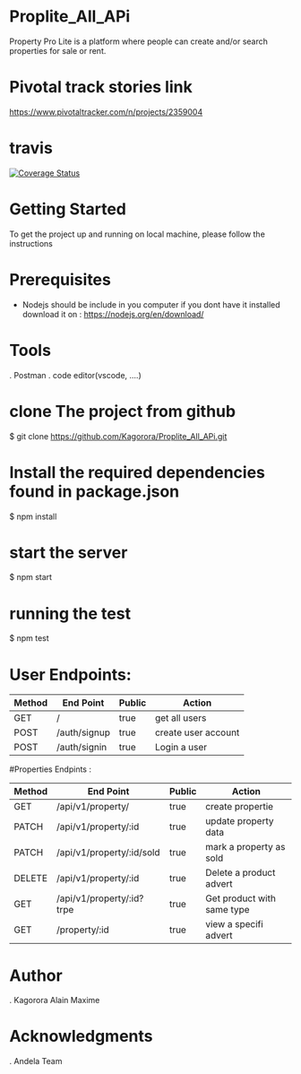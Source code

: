 # Proplite_All_APi

Property Pro Lite is a platform where people can create and/or search properties for sale or rent. 

# Pivotal track stories link
https://www.pivotaltracker.com/n/projects/2359004

# travis
[![Coverage Status](https://coveralls.io/repos/github/Kagorora/Proplite_All_APi/badge.svg?branch=bg-resolve-travis-167246647)](https://coveralls.io/github/Kagorora/Proplite_All_APi?branch=bg-resolve-travis-167246647)



# Getting Started
To get the project up and running on local machine, please follow the instructions

# Prerequisites

- Nodejs should be include in you computer
  if you dont have it installed download it on : https://nodejs.org/en/download/
  
# Tools
. Postman
. code editor(vscode, ....)
  
# clone The project from github
 
$ git clone https://github.com/Kagorora/Proplite_All_APi.git

# Install the required dependencies found in package.json

$ npm install

# start the server

$ npm start

# running the test

$ npm test

# User Endpoints: 

|    Method    |     End Point   |  Public |     Action           |
|--------------|-----------------|---------|----------------------|
|    GET       |        /        |   true  |  get all users       |
|    POST      |   /auth/signup  |   true  |  create user account |
|    POST      |   /auth/signin  |   true  |  Login a user        |

#Properties Endpints : 

|    Method    |     End Point                  |  Public |     Action                   |
|--------------|--------------------------------|---------|------------------------------|
|    GET       |   /api/v1/property/            |   true  |  create propertie            |
|    PATCH     |   /api/v1/property/:id         |   true  |  update property data        |
|    PATCH     |   /api/v1/property/:id/sold    |   true  |  mark a property as sold     |
|    DELETE    |   /api/v1/property/:id         |   true  |  Delete a product advert     |
|    GET       |   /api/v1/property/:id?trpe    |   true  |  Get product with same type  |
|    GET       |   /property/:id                |   true  |  view a specifi advert       |
               

# Author

. Kagorora Alain Maxime

# Acknowledgments

. Andela Team






 





